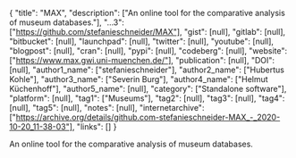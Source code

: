 {
  "title": "MAX",
  "description": ["An online tool for the comparative analysis of museum databases."],
  "...3": ["https://github.com/stefanieschneider/MAX"],
  "gist": [null],
  "gitlab": [null],
  "bitbucket": [null],
  "launchpad": [null],
  "twitter": [null],
  "youtube": [null],
  "blogpost": [null],
  "cran": [null],
  "pypi": [null],
  "codeberg": [null],
  "website": ["https://www.max.gwi.uni-muenchen.de/"],
  "publication": [null],
  "DOI": [null],
  "author1_name": ["stefanieschneider"],
  "author2_name": ["Hubertus Kohle"],
  "author3_name": ["Severin Burg"],
  "author4_name": ["Helmut Küchenhoff"],
  "author5_name": [null],
  "category": ["Standalone software"],
  "platform": [null],
  "tag1": ["Museums"],
  "tag2": [null],
  "tag3": [null],
  "tag4": [null],
  "tag5": [null],
  "notes": [null],
  "internetarchive": ["https://archive.org/details/github.com-stefanieschneider-MAX_-_2020-10-20_11-38-03"],
  "links": []
}

<!-- Generated by csv2md.R – do not edit by hand -->

An online tool for the comparative analysis of museum databases.